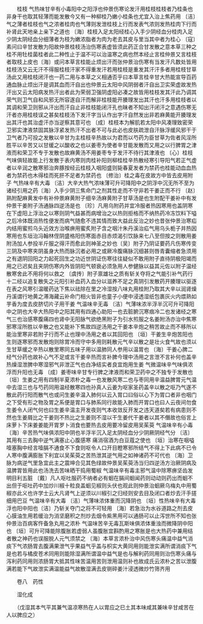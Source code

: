 <!-- { "loadSidebar": true } -->
　　桂枝 气热味甘辛有小毒阳中之阳浮也仲景伤寒论发汗用桂枝桂枝者乃桂条也非身干也取其轻薄而能发散今又有一种柳桂乃嫩小桂条也尤宜入治上焦药用 〔洁〕气之薄者桂枝也气之浓者桂肉也气薄则发泄桂枝上行而发表气浓则发热桂肉下行而补肾此天地亲上亲下之道也 〔海〕桂枝入足太阳经桂心入手少阴经血分桂肉入足少阴太阴经血分细薄者为枝为嫩浓脂者为肉为老去其皮与里当其中者为桂心 〔寇〕素问曰辛甘发散为阳故仲景桂枝汤治伤寒表虚皆须此药正合甘发散之意本草三种之桂不用牡桂菌桂者此二种性止于温不可以治温寒之病也然本经止言桂仲景又言桂枝者取枝上皮也〔海〕或问本草言桂能止烦出汗而张仲景治伤寒有当发汗凡数处皆用桂枝汤又云无汗不得服桂枝汗家不得重发汗若用桂枝是重发其汗汗多者用桂枝甘草汤此又用桂枝闭汗也一药二用与本草之义相通否乎曰本草言桂辛甘大热能宣导百药通血脉止烦出汗是调其血而汗自出也仲景云太阳中风阴弱者汗自出卫实荣虚故发热汗出又云太阳病发热汗出者此为荣弱卫强阴虚阳必凑之故皆用桂枝发其汗此乃调其荣气则卫气自和风邪无所容遂自汗而解非桂枝能开腠理发出其汗也汗多用桂枝者以其调和荣卫则邪从汗出而汗自止非桂枝能闭汗孔也昧者不知出汗闭汗之意遇伤寒无汗者亦用桂枝误之甚矣桂枝汤下发汗字当认作出字汗自然发出非若麻黄能开腠理发出其汗也其治虚汗亦当逆察其意可也 〔成〕桂枝本为解肌若太阳中风凑理致密荣卫邪实津液禁固其脉浮紧发热汗不出者不可与此必也皮肤疏泄自汗脉浮缓风邪干于卫气者乃可投之发散以辛甘为主桂枝辛热故以为君而以芍药为臣甘草为佐者风淫所胜平以辛苦又以甘缓之以酸收之也以姜枣为使者辛甘能发散而又用之以行脾胃之津液而和荣卫不专于发散也故麻黄汤不用姜枣专于发汗不待行其津液也 〔心〕桂枝气味俱轻故能上行发散于表内寒则肉桂补阳则柳桂桂辛热散经寒引导阳气若正气虚者以辛润之散寒邪治奔豚按经云桂枝入咽阳盛则毙春夏发者为禁药也桂能动血血热者为禁药也木得桂而死肝不足者为禁药也 〔修治〕桂之毒在皮故方中皆去皮用附子 气热味辛有大毒 〔洁〕大辛大热气浓味薄可升可降阳中之阴浮中沉无所不至为诸经引用之药〔海〕入手少阴三焦命门之剂其性走而不守非若干姜正而不行 〔赵〕熟附配麻黄发中有补仲景麻黄附子细辛汤麻黄附子甘草汤是也生附配干姜补中有发仲景干姜附子汤通脉四逆汤是也 〔珍〕凡用乌附药并宜冷服者热因寒用也盖阴寒在下虚阳上浮治之以寒则阴气益甚而病增治之以热则拒格而不纳热药冷冻饮料下嗌之后冷体既消热性便发而病气随愈不违其情而致大益此反治之妙也昔张仲景治寒疝内结用蜜煎乌头近效方治喉痹用蜜炙附子含之咽汁朱丹溪治疝气用乌头栀子并热因寒用也东垣治冯翰林侄阴盛格阳伤寒面赤目赤烦渴引饮脉来七八至但按之则散用姜附汤加人参投半斤服之得汗而愈此则神圣之妙也〔吴〕附子乃阴证要药凡伤寒传变三阴及中寒夹阴虽身大热而脉沉者必用之或厥冷腹痛脉沉细甚则唇青囊缩者急须用之有退阴回阳之力起死回生之功近世阴证伤寒往往疑似不敢用附子直待阴极阳竭而用之已迟矣且夹阴伤寒内外皆阴阳气顿衰必须急用人参健脉以益其元佐以附子温经散寒舍此不用将何以救之 〔虞抟〕附子禀雄壮之质有斩关夺将之气能引补气药行十二经以追复散失之元阳引补血药入血分以滋养不足之真阴引发散药开腠理以驱逐在表之风寒引温暖药达下焦以祛除在里之冷湿按八味丸用桂附乃取其大辛以润肾燥丹溪谓行地黄之滞海藏云补命门相火皆非也童子小便中浸透湿纸包裹灰火内煨熟如芋香为度去皮脐切片子用干姜 气温味辛无毒 〔洁〕气薄味浓半浮半沉可升可降阳中之阴也大辛大热阳中之阳其用有四通心助阳一也去脏腑沉寒痼冷二也发诸经之寒气三也治感寒腹痛四也肾中无阳脉气欲绝黑附子为引水煎服之名姜附汤亦治中焦寒邪寒淫所胜以辛散之也又能补下焦故四逆汤用之干姜本辛炮之稍苦故止而不移所以能治里寒非若附子行而不止也理中汤用之者以其回阳也 〔垣〕干姜生辛炮苦阳也生则逐寒邪而发散炮则除胃冷而守中多用则耗散元气辛以散之是壮火食气故也须以生甘草缓之辛热以散里寒同五味子用以温肺同人参用以温胃也 〔海〕干姜心脾二经气分药也故补心气不足或言干姜辛热而言补脾今理中汤用之言泄不言补何也盖辛热燥湿泄脾中寒湿邪气非泄正气也白净结实者良宜炮用生姜 气微温味辛气味俱浓浮而升阳也无毒 〔成〕姜枣味辛甘专行脾之津液而和荣卫药中之不独专于发散也〔垣〕生姜之用有四制半夏浓朴之毒一也发散风寒二也与枣同用辛温益脾胃元气温中去湿三也与芍药同用温经散寒四也孙真人云姜为呕家圣药盖辛以散之呕乃气遂不散此药行阳而散气也或问生姜辛温入肺何以云入胃口曰俗以心下为胃口者非也咽门之下受有形之物及胃之系便是胃口与肺系同行故能入肺而开胃口也曰人云夜间勿食生姜令人闭气何也曰生姜辛温主开发夜则气本收敛反开发之违天道矣若有病患则不然也生姜屑比之干姜则不热比之生姜则不湿以干生姜代干姜者以其不僭故也俗言上床萝卜下床姜姜能开胃罗卜消食也要热去皮用要冷留皮用吴茱萸 气温味辛有小毒 〔海〕辛苦热气味俱浓阳中阴也半浮半沉入足太阴经血分少阴厥阴经气分 〔洁〕其用有三去胸中逆气满塞止心腹感寒 痛消宿酒为白豆蔻之使也 〔垣〕治寒在咽嗌噎塞胸中经言噎膈不通食不下食则呕令人口开目瞪寒邪所结气不得上下此病不已令人寒中腹满膨胀下利宜以吴茱萸之苦热泄其逆气用之如神诸药不可代也 〔海〕卫脉为病逆气里急宜此主之震坤合见其色绿故仲景吴茱萸汤当归四逆汤方治厥阴病及温脾胃皆用此也汤洗去苦味晒干捣用蜀椒 气温味辛有毒主邪气温中除寒痹坚齿发明目利五脏 〔戴〕凡人呕吐服药不纳者必有蛔在膈间蛔闻药则动动则药出而蛔不出但于呕吐药中加炒川椒十粒良盖蛔见椒则头伏也观此则仲景治蛔厥乌梅丸中用蜀椒亦此义也许学士云大凡肾气上逆须以川椒引之归经则安去目及闭口者炒去汗手搓细用巴豆 气温味辛有大毒 〔洁〕气薄味浓体重而沉降阴也 〔垣〕性热味辛有大毒浮也阳中阳也〔洁〕乃斩关夺门之将不可轻用 〔海〕若急治为水谷道路之剂去皮心膜油生用若缓治为消坚磨积之剂炒去烟令紫黑用可以通肠可以止泻世所不知也张仲景治百病客忤备急丸用之浓朴 气温味苦辛无毒瓦斯味俱浓体重浊而微降阴中阳也 〔垣〕可升可降能除腹胀若虚弱人虽腹胀宜斟酌用之寒胀是也大热药中兼用结者散之神药也误服脱人元气须禁之 〔海〕本草言浓朴治中风伤寒头痛温中益气消痰下气浓肠胃去腹满果泄气乎果益气乎盖与枳实大黄同用则能泄实满所谓消痰下气是也若与橘皮苍术同用则能除湿满所谓温中益气是也与解利药同用则治伤寒头痛与泻利药同用则浓肠胃大抵其性味苦温用苦则泄用温则补也故成氏云浓朴之苦以泄腹满若能下气故泄实满温能益气故散湿满去皮铡碎姜汁浸透微炒竹筛齐用

　　卷八　药性

　　湿化成

　　（戊湿其本气平其兼气温凉寒热在人以胃应之巳土其本味咸其兼味辛甘咸苦在人以脾应之）


